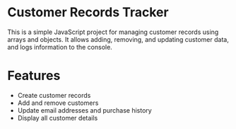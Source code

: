 # Customer Records Tracker
This is a simple JavaScript project for managing customer records using arrays and objects. It allows adding, removing, and updating customer data, and logs information to the console.

# Features

- Create customer records
- Add and remove customers
- Update email addresses and purchase history
- Display all customer details
